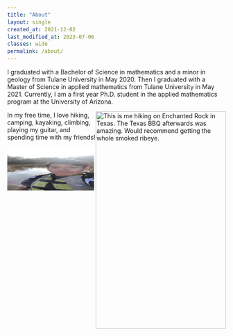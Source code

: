 ```yaml
---
title: "About"
layout: single
created_at: 2021-12-02
last_modified_at: 2023-07-06
classes: wide
permalink: /about/
---
```


I graduated with a Bachelor of Science in mathematics and a minor in geology from Tulane University in May 2020. Then I graduated with a Master of Science in applied mathematics from Tulane University in May 2021. Currently, I am a first year Ph.D. student in the applied mathematics program at the University of Arizona. 

<img align="right" width="300" height="500" src="/assets/images/texas_hiking_pic.jpg" title="This is me hiking on Enchanted Rock in Texas. The Texas BBQ afterwards was amazing. Would recommend getting the whole smoked ribeye.">

In my free time, I love hiking, camping, kayaking, climbing, playing my guitar, and spending time with my friends!

<img width="200" height="100" src="/assets/images/lake_kayaking_pic.JPG" title="My friends and I kayaked in a flooded forest off of a highway in rural Louisiana. I like to take risks."> 